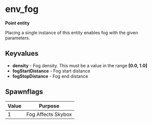 # env_fog

**Point entity**

Placing a single instance of this entity enables fog with the given parameters.

## Keyvalues

* **density** - Fog density. This must be a value in the range **[0.0, 1.0]**
* **fogStartDistance** - Fog start distance
* **fogStopDistance** - Fog end distance

## Spawnflags

| Value | Purpose |
| --- | --- |
| 1 | Fog Affects Skybox |
